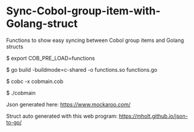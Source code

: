 # Sync-Cobol-group-item-with-Golang-struct
Functions to show easy syncing between Cobol group items and Golang structs

$ export COB_PRE_LOAD=functions

$ go build -buildmode=c-shared -o
functions.so functions.go

$ cobc -x cobmain.cob

$ ./cobmain 

Json generated here: https://www.mockaroo.com/

Struct auto generated with this web program: https://mholt.github.io/json-to-go/
